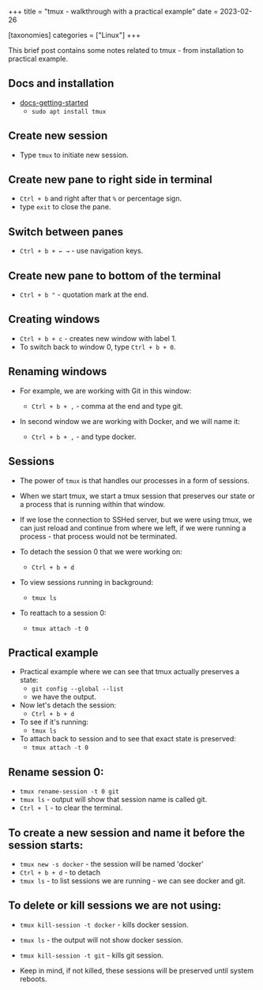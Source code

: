 +++
title = "tmux - walkthrough with a practical example"
date = 2023-02-26

[taxonomies]
categories = ["Linux"]
+++

This brief post contains some notes related to tmux - from installation to practical example.

<!-- more -->

## Docs and installation

- [docs-getting-started](https://github.com/tmux/tmux/wiki/Getting-Started)
	- `sudo apt install tmux`

## Create new session

- Type  `tmux` to initiate new session.

## Create new pane to right side in terminal

- `Ctrl + b` and right after that `%` or percentage sign.
- type `exit` to close the pane.

## Switch between panes

- `Ctrl + b + ← →` - use navigation keys. 

## Create new pane to bottom of the terminal

- `Ctrl + b "` - quotation mark at the end.

## Creating windows

-  `Ctrl + b + c` - creates new window with label 1.
-  To switch back to window 0, type `Ctrl + b + 0`. 

## Renaming windows

- For example, we are working with Git in this window:
	- `Ctrl + b + ,` - comma at the end and type git.

- In second window we are working with Docker, and we will name it:
	- `Ctrl + b + ,` - and type docker.

## Sessions

- The power of `tmux` is that handles our processes in a form of sessions. 
- When we start tmux, we start a tmux session that preserves our state or a process that is running within that window.
- If we lose the connection to SSHed server, but we were using tmux, we can just reload and continue from where we left, if we were running a process - that process would not be terminated.

- To detach the session 0 that we were working on:
	- `Ctrl + b + d`

- To view sessions running in background:
	- `tmux ls`

- To reattach to a session 0:
	- `tmux attach -t 0`

## Practical example

- Practical example where we can see that tmux actually preserves a state:
	- `git config --global --list`
	- we have the output.
- Now let's detach the session:
	- `Ctrl + b + d`
- To see if it's running:
	- `tmux ls`
- To attach back to session and to see that exact state is preserved:
	- `tmux attach -t 0`

## Rename session 0:

- `tmux rename-session -t 0 git`
- `tmux ls` - output will show that session name is called git.
- `Ctrl + l` - to clear the terminal.

## To create a new session and name it before the session starts:

- `tmux new -s docker` - the session will be named 'docker'
- `Ctrl + b + d` - to detach
- `tmux ls` - to list sessions we are running - we can see docker and git.

## To delete or kill sessions we are not using:

- `tmux kill-session -t docker` - kills docker session.
- `tmux ls` - the output will not show docker session.
- `tmux kill-session -t git` - kills git session.

- Keep in mind, if not killed, these sessions will be preserved until system reboots.